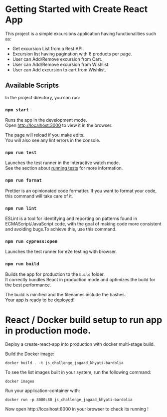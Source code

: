 # Getting Started with Create React App

This project is a simple excursions application having functionalities such as:

- Get excursion List from a Rest API.
- Excursion list having pagination with 6 products per page.
- User can Add/Remove excursion from Cart.
- User can Add/Remove excursion from Wishlist.
- User can Add excursion to cart from Wishlist.

## Available Scripts

In the project directory, you can run:

### `npm start`

Runs the app in the development mode.\
Open [http://localhost:3000](http://localhost:3000) to view it in the browser.

The page will reload if you make edits.\
You will also see any lint errors in the console.

### `npm run test`

Launches the test runner in the interactive watch mode.\
See the section about [running tests](https://facebook.github.io/create-react-app/docs/running-tests) for more information.

### `npm run format`

Prettier is an opinionated code formatter. If you want to format your code, this command will take care of it.

### `npm run lint`

ESLint is a tool for identifying and reporting on patterns found in ECMAScript/JavaScript code, with the goal of making code more consistent and avoiding bugs.To achieve this, use this command.

### `npm run cypress:open`

Launches the test runner for e2e testing with browser.

### `npm run build`

Builds the app for production to the `build` folder.\
It correctly bundles React in production mode and optimizes the build for the best performance.

The build is minified and the filenames include the hashes.\
Your app is ready to be deployed!

# React / Docker build setup to run app in production mode.

Deploy a create-react-app into production with docker multi-stage build.

Build the Docker image:

```
docker build . -t js_challenge_jagaad_khyati-bardolia
```
To see the list images built in your system, run the following command:

```
docker images
```

Run your application-container with:

```
docker run -p 8000:80 js_challenge_jagaad_khyati-bardolia
```

Now open http://localhost:8000 in your browser to check its running !
